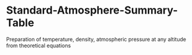 # Standard-Atmosphere-Summary-Table
Preparation of temperature, density, atmospheric pressure at any altitude from theoretical equations
